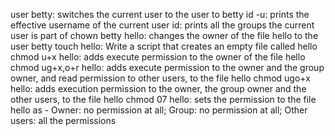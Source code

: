 user betty: switches the current user to the user to betty 
id -u: prints the effective username of the current user
id: prints all the groups the current user is part of
chown betty hello: changes the owner of the file hello to the user betty
touch hello: Write a script that creates an empty file called hello
chmod u+x hello: adds execute permission to the owner of the file hello
chmod ug+x,o+r hello: adds execute permission to the owner and the group owner, and read permission to other users, to the file hello
chmod ugo+x hello: adds execution permission to the owner, the group owner and the other users, to the file hello
chmod 07 hello: sets the permission to the file hello as - Owner: no permission at all; Group: no permission at all; Other users: all the permissions
